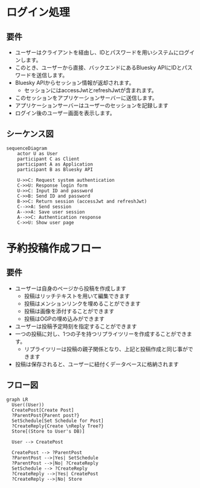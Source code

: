 
# ログイン処理

## 要件
- ユーザーはクライアントを経由し、IDとパスワードを用いシステムにログインします。
- このとき、ユーザーから直接、バックエンドにあるBluesky APIにIDとパスワードを送信します。
- Bluesky APIからセッション情報が返却されます。
  - セッションにはaccessJwtとrefreshJwtが含まれます。
- このセッションをアプリケーションサーバーに送信します。
- アプリケーションサーバーはユーザーのセッションを記録します
- ログイン後のユーザー画面を表示します。

## シーケンス図

```mermaid
sequenceDiagram
    actor U as User
    participant C as Client
    participant A as Application
    participant B as Bluesky API

    U->>C: Request system authentication
    C->>U: Response login form
    U->>C: Input ID and password
    C->>B: Send ID and password
    B->>C: Return session (accessJwt and refreshJwt)
    C-->>A: Send session
    A-->>A: Save user session
    A-->>C: Authentication response
    C->>U: Show user page
```

# 予約投稿作成フロー

## 要件

- ユーザーは自身のページから投稿を作成します
  - 投稿はリッチテキストを用いて編集できます
  - 投稿はメンションリンクを埋めることができます
  - 投稿は画像を添付することができます
  - 投稿はOGPの埋め込みができます
- ユーザーは投稿予定時刻を指定することができます
- 一つの投稿に対し、1つの子を持つリプライツリーを作成することができます。
  - リプライツリーは投稿の親子関係となり、上記と投稿作成と同じ事ができます
- 投稿は保存されると、ユーザーに紐付くデータベースに格納されます

## フロー図

```mermaid
graph LR
  User((User))
  CreatePost[Create Post]
  ?ParentPost{Parent post?}
  SetSchedule[Set Schedule for Post]
  ?CreateReply{Create \nReply Tree?}
  Store[(Store to User's DB)]

  User --> CreatePost
  
  CreatePost --> ?ParentPost
  ?ParentPost -->|Yes| SetSchedule
  ?ParentPost -->|No| ?CreateReply
  SetSchedule --> ?CreateReply
  ?CreateReply -->|Yes| CreatePost
  ?CreateReply -->|No| Store
```
